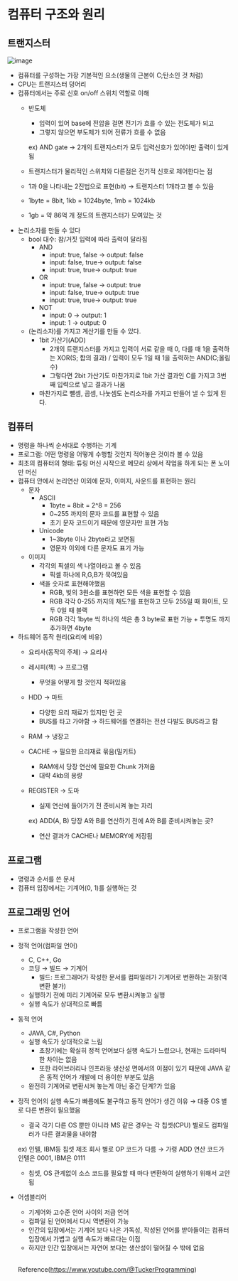 # 컴퓨터 구조와 원리

## 트랜지스터

![image](https://user-images.githubusercontent.com/72433598/211841196-1a4985f3-9316-4e05-a01a-ed939c3ea5fa.png)

- 컴퓨터를 구성하는 가장 기본적인 요소(생물의 근본이 C;탄소인 것 처럼)
- CPU는 트랜지스터 덩어리
- 컴퓨터에서는 주로 신호 on/off 스위치 역할로 이해
    - 반도체
        - 입력이 있어 base에 전압을 걸면 전기가 흐를 수 있는 전도체가 되고
        - 그렇지 않으면 부도체가 되어 전류가 흐를 수 없음
        
        ex) AND gate → 2개의 트랜지스터가 모두 입력신호가 있어야만 출력이 있게됨
        
    - 트랜지스터가 물리적인 스위치와 다른점은 전기적 신호로 제어한다는 점
    - 1과 0을 나타내는 2진법으로 표현(bit) → 트랜지스터 1개라고 볼 수 있음
    - 1byte = 8bit, 1kb = 1024byte, 1mb = 1024kb
    - 1gb = 약 86억 개 정도의 트랜지스터가 모여있는 것
- 논리소자를 만들 수 있다
    - bool 대수: 참/거짓 입력에 따라 출력이 달라짐
        - AND
            - input: true, false → output: false
            - input: false, true→ output: false
            - input: true, true→ output: true
        - OR
            - input: true, false → output: true
            - input: false, true→ output: true
            - input: true, true→ output: true
        - NOT
            - input: 0 → output: 1
            - input: 1 → output: 0
    - (논리소자)를 가지고 계산기를 만들 수 있다.
        - 1bit 가산기(ADD)
            - 2개의 트랜지스터를 가지고 입력이 서로 같을 때 0, 다를 때 1을 출력하는 XOR(S; 합의 결과) / 입력이 모두 1일 때 1을 출력하는 AND(C;올림수)
            - 그렇다면 2bit 가산기도 마찬가지로 1bit 가산 결과인 C를 가지고 3번 째 입력으로 넣고 결과가 나옴
        - 마찬가지로 뺄셈, 곱셈, 나눗셈도 논리소자를 가지고 만들어 낼 수 있게 된다.

## 컴퓨터

- 명령을 하나씩 순서대로 수행하는 기계
- 프로그램: 어떤 명령을 어떻게 수행할 것인지 적어놓은 것이라 볼 수 있음
- 최초의 컴퓨터의 형태: 튜링 머신 시작으로 메모리 상에서 작업을 하게 되는 폰 노이만 머신
- 컴퓨터 안에서 논리연산 이외에 문자, 이미지, 사운드를 표현하는 원리
    - 문자
        - ASCII
            - 1byte = 8bit = 2^8 = 256
            - 0~255 까지의 문자 코드를 표현할 수 있음
            - 초기 문자 코드이기 때문에 영문자만 표현 가능
        - Unicode
            - 1~3byte 이나 2byte라고 보면됨
            - 영문자 이외에 다른 문자도 표기 가능
    - 이미지
        - 각각의 픽셀의 색 나열이라고 볼 수 있음
            - 픽셀 하나에 R,G,B가 묵여있음
        - 색을 숫자로 표현해야했음
            - RGB, 빛의 3원소를 표현하면 모든 색을 표현할 수 있음
            - RGB 각각 0-255 까지의 채도?를 표현하고 모두 255일 때 화이트, 모두 0일 때 블랙
            - RGB 각각 1byte 씩 하나의 색은 총 3 byte로 표현 가능 + 투명도 까지 추가하면 4byte
- 하드웨어 동작 원리(요리에 비유)
    - 요리사(동작의 주체) → 요리사
    - 레시피(책) → 프로그램
        - 무엇을 어떻게 할 것인지 적혀있음
    - HDD → 마트
        - 다양한 요리 재료가 있지만 먼 곳
        - BUS를 타고 가야함 → 하드웨어를 연결하는 전선 다발도 BUS라고 함
    - RAM → 냉장고
    - CACHE → 필요한 요리재료 묶음(밀키트)
        - RAM에서 당장 연산에 필요한 Chunk 가져옴
        - 대략 4kb의 용량
    - REGISTER → 도마
        - 실제 연산에 들어가기 전 준비시켜 놓는 자리
        
        ex) ADD(A, B) 당장 A와 B를 연산하기 전에 A와 B를 준비시켜놓는 곳?
        
        - 연산 결과가 CACHE나 MEMORY에 저장됨

## 프로그램

- 명령과 순서를 쓴 문서
- 컴퓨터 입장에서는 기계어(0, 1)를 실행하는 것

## 프로그래밍 언어

- 프로그램을 작성한 언어
- 정적 언어(컴파일 언어)
    - C, C++, Go
    - 코딩 → 빌드 → 기계어
        - 빌드: 프로그래머가 작성한 문서를 컴파일러가 기계어로 변환하는 과정(역변환 불가)
    - 실행하기 전에 미리 기계어로 모두 변환시켜놓고 실행
    - 실행 속도가 상대적으로 빠름
- 동적 언어
    - JAVA, C#, Python
    - 실행 속도가 상대적으로 느림
        - 초창기에는 확실히 정적 언어보다 실행 속도가 느렸으나, 현재는 드라마틱한 차이는 없음
        - 또한 라이브러리나 인프라등 생산성 면에서의 이점이 있기 때문에 JAVA 같은 동적 언어가 개발에 더 용이한 부분도 있음
    - 완전히 기계어로 변환시켜 놓는게 아닌 중간 단계?가 있음
- 정적 언어의 실행 속도가 빠름에도 불구하고 동적 언어가 생긴 이유 → 대중 OS 별로 다른 변환이 필요했음
    - 결국 각기 다른 OS 뿐만 아니라 MS 같은 경우는 각 칩셋(CPU) 별로도 컴파일러가 다른 결과물을 내야함
    
    ex) 인텔, IBM등 칩셋 제조 회사 별로 OP 코드가 다름 → 가령 ADD 연산 코드가 인텔은 0001, IBM은 0111
    
    - 칩셋, OS 관계없이 소스 코드를 필요할 때 마다 변환하여 실행하기 위해서 고안됨
- 어셈블리어
    - 기계어와 고수준 언어 사이의 저급 언어
    - 컴파일 된 언어에서 다시 역변환이 가능
    - 인간의 입장에서는 기계어 보다 나은 가독성, 작성된 언어를 받아들이는 컴퓨터 입장에서 가볍고 실행 속도가 빠르다는 이점
    - 하지만 인간 입장에서는 자연어 보다는 생산성이 떨어질 수 밖에 없음
  
    <br>
    
  Reference(https://www.youtube.com/@TuckerProgramming)

